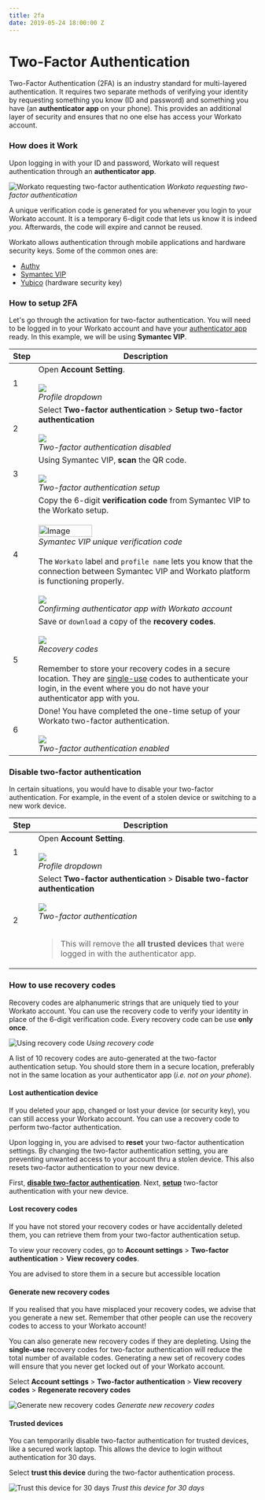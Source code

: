 ```yaml
---
title: 2fa
date: 2019-05-24 18:00:00 Z
---
```


# Two-Factor Authentication

Two-Factor Authentication (2FA) is an industry standard for multi-layered authentication. It requires two separate methods of verifying your identity by requesting something you know (ID and password) and something you have (an **authenticator app** on your phone). This provides an additional layer of security and ensures that no one else has access your Workato account.

### How does it Work

Upon logging in with your ID and password, Workato will request authentication through an **authenticator app**.

![Workato requesting two-factor authentication](/assets/images/security/2fa/2fa-request.png)
*Workato requesting two-factor authentication*

A unique verification code is generated for you whenever you login to your Workato account. It is a temporary 6-digit code that lets us know it is indeed *you*. Afterwards, the code will expire and cannot be reused.

Workato allows authentication through mobile applications and hardware security keys. Some of the common ones are:
- [Authy](https://authy.com/download/)
- [Symantec VIP](https://vip.symantec.com/)
- [Yubico](https://www.yubico.com/products/yubikey-hardware/) (hardware security key)

### How to setup 2FA

Let's go through the activation for two-factor authentication. You will need to be logged in to your Workato account and have your [authenticator app](https://www.pcworld.com/article/3225913/what-is-two-factor-authentication-and-which-2fa-apps-are-best.html) ready. In this example, we will be using **Symantec VIP**.

<table class="unchanged rich-diff-level-one">
  <thead>
    <tr>
        <th width='10%'>Step</th>
        <th>Description</th>
    </tr>
  </thead>
  <tbody>
    <tr>
      <td>1</td>
      <td>
        Open <b>Account Setting</b>.<br>
        <br>
        <img src="/assets/images/security/2fa/profile-dropdown.png"></img><br>
        <i>Profile dropdown</i><br>
      </td>
    </tr>
    <tr>
      <td>2</td>
      <td>
        Select <b>Two-factor authentication</b> > <b>Setup two-factor authentication</b><br>
        <br>
        <img src="/assets/images/security/2fa/account-setting-before-activation.png"></img><br>
        <i>Two-factor authentication disabled</i><br>
        </td>
    </tr>
    <tr>
      <td>3</td>
      <td>
        Using Symantec VIP, <b>scan</b> the QR code.<br>
        <br>
        <img src="/assets/images/security/2fa/setup-2fa.png"></img><br>
        <i>Two-factor authentication setup</i><br>
        </td>
    </tr>
    <tr>
      <td>4</td>
      <td>
        Copy the 6-digit <b>verification code</b> from Symantec VIP to the Workato setup.<br>
        <br>
        <img src="/assets/images/security/2fa/symantec-workato.png" alt="Image" height="40%" width="50%"></img><br>
        <i>Symantec VIP unique verification code</i><br>
        <br>
        The <code>Workato</code> label and <code>profile name</code> lets you know that the connection between Symantec VIP and Workato platform is functioning properly.<br><br>
        <img src="/assets/images/security/2fa/setup-2fa-input.png"></img><br>
        <i>Confirming authenticator app with Workato account</i><br>
        </td>
    </tr>
    <tr>
      <td>5</td>
      <td>
        Save or <code>download</code> a copy of the <b>recovery codes</b>.<br>
        <br>
        <img src="/assets/images/security/2fa/setup-2fa-codes.png"></img><br>
        <i>Recovery codes</i><br>
        <br>
        Remember to store your recovery codes in a secure location. They are <a href="#how-to-use-recovery-codes">single-use</a> codes to authenticate your login, in the event where you do not have your authenticator app with you.
        </td>
    </tr>
    <tr>
      <td>6</td>
      <td>
        Done! You have completed the one-time setup of your Workato two-factor authentication.<br>
        <br>
        <img src="/assets/images/security/2fa/trusted-device.png"></img><br>
        <i>Two-factor authentication enabled</i><br>
        </td>
    </tr>
  </tbody>
</table>

### Disable two-factor authentication

In certain situations, you would have to disable your two-factor authentication. For example, in the event of a stolen device or switching to a new work device.

<table class="unchanged rich-diff-level-one">
  <thead>
    <tr>
        <th width='10%'>Step</th>
        <th>Description</th>
    </tr>
  </thead>
  <tbody>
    <tr>
      <td>1</td>
      <td>
        Open <b>Account Setting</b>.<br>
        <br>
        <img src="/assets/images/security/2fa/profile-dropdown.png"></img><br>
        <i>Profile dropdown</i><br>
        </td>
    </tr>
    <tr>
      <td>2</td>
      <td>
        Select <b>Two-factor authentication</b> > <b>Disable two-factor authentication</b><br>
        <br>
        <img src="/assets/images/security/2fa/trusted-device.png"></img><br>
        <i>Two-factor authentication</i><br>
        <br>
        <blockquote>This will remove the <b>all trusted devices</b> that were logged in with the authenticator app.</blockquote>
        </td>
    </tr>
  </tbody>
</table>

### How to use recovery codes

Recovery codes are alphanumeric strings that are uniquely tied to your Workato account. You can use the recovery code to verify your identity in place of the 6-digit verification code. Every recovery code can be use **only once**.

![Using recovery code](/assets/images/security/2fa/recovery-screen.png)
*Using recovery code*

A list of 10 recovery codes are auto-generated at the two-factor authentication setup. You should store them in a secure location, preferably not in the same location as your authenticator app (*i.e. not on your phone*).

#### Lost authentication device

If you deleted your app, changed or lost your device (or security key), you can still access your Workato account. You can use a recovery code to perform two-factor authentication.

Upon logging in, you are advised to **reset** your two-factor authentication settings. By changing the two-factor authentication setting, you are preventing unwanted access to your account thru a stolen device. This also resets two-factor authentication to your new device.

 First, [**disable two-factor authentication**](#disable-two-factor-authentication). Next, [**setup**](#how-to-setup-2fa) two-factor authentication with your new device.

#### Lost recovery codes

If you have not stored your recovery codes or have accidentally deleted them, you can retrieve them from your two-factor authentication setup.

To view your recovery codes, go to  **Account settings** > **Two-factor authentication** > **View recovery codes**.

You are advised to store them in a secure but accessible location

#### Generate new recovery codes

If you realised that you have misplaced your recovery codes, we advise that you generate a new set. Remember that other people can use the recovery codes to access to your Workato account!

You can also generate new recovery codes if they are depleting. Using the **single-use** recovery codes for two-factor authentication will reduce the total number of available codes. Generating a new set of recovery codes will ensure that you never get locked out of your Workato account.

Select **Account settings** > **Two-factor authentication** > **View recovery codes** > **Regenerate recovery codes**

![Generate new recovery codes](/assets/images/security/2fa/2fa-regenerate-codes.png)
*Generate new recovery codes*

#### Trusted devices

You can temporarily disable two-factor authentication for trusted devices, like a secured work laptop. This allows the device to login without authentication for 30 days.

Select **trust this device** during the two-factor authentication process.

![Trust this device for 30 days](/assets/images/security/2fa/trust-this-device.png)
*Trust this device for 30 days*
